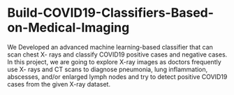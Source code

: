 # Build-COVID19-Classifiers-Based-on-Medical-Imaging
We Developed an advanced machine learning-based classifier that can scan chest X- rays and classify COVID19 positive cases and negative cases. In this project, we are going to explore X-ray images as doctors frequently use X- rays and CT scans to diagnose pneumonia, lung inflammation, abscesses, and/or enlarged lymph nodes and try to detect positive COVID19 cases from the given X-ray dataset.
